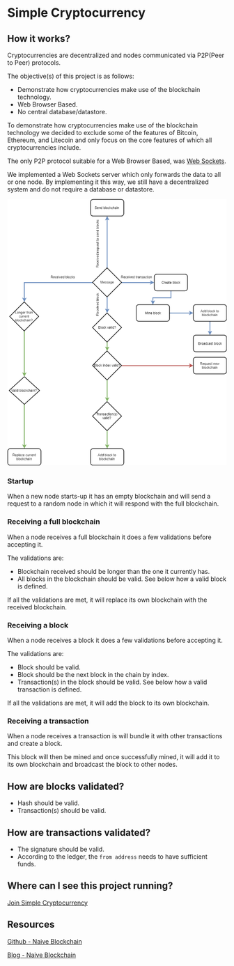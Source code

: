 # Simple Cryptocurrency

## How it works?

Cryptocurrencies are decentralized and nodes communicated via P2P(Peer to Peer) protocols.

The objective(s) of this project is as follows:

* Demonstrate how cryptocurrencies make use of the blockchain technology.
* Web Browser Based.
* No central database/datastore.

To demonstrate how cryptocurrencies make use of the blockchain technology we decided to exclude some of the features of Bitcoin, Ethereum, and Litecoin and only focus on the core features of which all cryptocurrencies include.

The only P2P protocol suitable for a Web Browser Based, was [Web Sockets](https://developer.mozilla.org/en-US/docs/Web/API/WebSockets_API). 

We implemented a Web Sockets server which only forwards the data to all or one node. By implementing it this way, we still have a decentralized system and do not require a database or datastore.

![](https://github.com/barend-erasmus/simple-cryptocurrency/raw/master/images/diagram.png)

### Startup

When a new node starts-up it has an empty blockchain and will send a request to a random node in which it will respond with the full blockchain.

### Receiving a full blockchain

When a node receives a full blockchain it does a few validations before accepting it.

The validations are:

* Blockchain received should be longer than the one it currently has.
* All blocks in the blockchain should be valid. See below how a valid block is defined.

If all the validations are met, it will replace its own blockchain with the received blockchain.

### Receiving a block

When a node receives a block it does a few validations before accepting it.

The validations are:

* Block should be valid.
* Block should be the next block in the chain by index.
* Transaction(s) in the block should be valid. See below how a valid transaction is defined.

If all the validations are met, it will add the block to its own blockchain.

### Receiving a transaction

When a node receives a transaction is will bundle it with other transactions and create a block.

This block will then be mined and once successfully mined, it will add it to its own blockchain and broadcast the block to other nodes.

## How are blocks validated?

* Hash should be valid.
* Transaction(s) should be valid.

## How are transactions validated?

* The signature should be valid.
* According to the ledger, the `from address` needs to have sufficient funds.

## Where can I see this project running?

[Join Simple Cryptocurrency](http://simple-cryptocurrency.openservices.co.za/)

## Resources

[Github - Naive Blockchain](https://github.com/lhartikk/naivechain)

[Blog - Naive Blockchain](https://medium.com/@lhartikk/a-blockchain-in-200-lines-of-code-963cc1cc0e54)